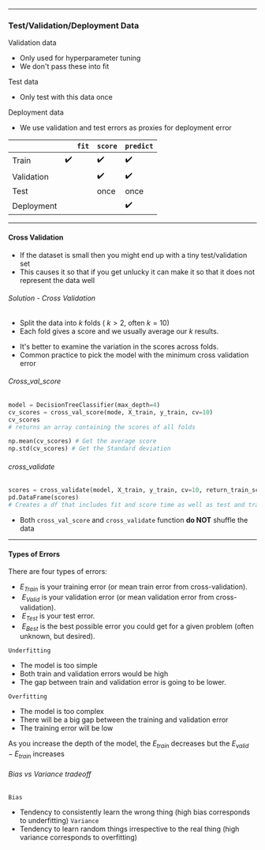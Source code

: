 ***
### Test/Validation/Deployment Data
Validation data
* Only used for hyperparameter tuning
* We don't pass these into fit

Test data
* Only test with this data once

Deployment data
* We use validation and test errors as proxies for deployment error

|            | `   fit` | `score` | `predict` |
| ---------- | -------- | ------- | --------- |
| Train      | ✔️       | ✔️      | ✔️        |
| Validation |          | ✔️      | ✔️        |
| Test       |          | once    | once      |
| Deployment |          |         | ✔️        |
***
#### Cross Validation
* If the dataset is small then you might end up with a tiny test/validation set
* This causes it so that if you get unlucky it can make it so that it does not represent the data well

###### Solution - Cross Validation
* Split the data into $k$ folds (  $k > 2$, often $k = 10$)
* Each fold gives a score and we usually average our $k$ results.
- It's better to examine the variation in the scores across folds.
- Common practice to pick the model with the minimum cross validation error

###### Cross_val_score
```python
model = DecisionTreeClassifier(max_depth=4) 
cv_scores = cross_val_score(mode, X_train, y_train, cv=10)
cv_scores
# returns an array containing the scores of all folds

np.mean(cv_scores) # Get the average score
np.std(cv_scores) # Get the Standard deviation
```

###### cross_validate
```python
scores = cross_validate(model, X_train, y_train, cv=10, return_train_score=True)
pd.DataFrame(scores)
# Creates a df that includes fit and score time as well as test and train score
```
* Both `cross_val_score` and `cross_validate` function **do NOT** shuffle the data

***
#### Types of Errors
There are four types of errors:
-   $E_{Train}$ is your training error (or mean train error from cross-validation).
-  $E_{Valid}$ is your validation error (or mean validation error from cross-validation).
-  $E_{Test}$ is your test error.
-  $E_{Best}$ is the best possible error you could get for a given problem (often unknown, but desired).

`Underfitting`
* The model is too simple
* Both train and validation errors would be high
*  The gap between train and validation error is going to be lower.

`Overfitting`
* The model is too complex
* There will be a big gap between the training and validation error
* The training error will be low 

As you increase the depth of the model, the $E_{train}$ decreases but the $E_{valid} - E_{train}$ increases

###### Bias vs Variance tradeoff
`Bias`
* Tendency to consistently learn the wrong thing (high bias corresponds to underfitting)
`Variance`
* Tendency to learn random things irrespective to the real thing (high variance corresponds to overfitting)


